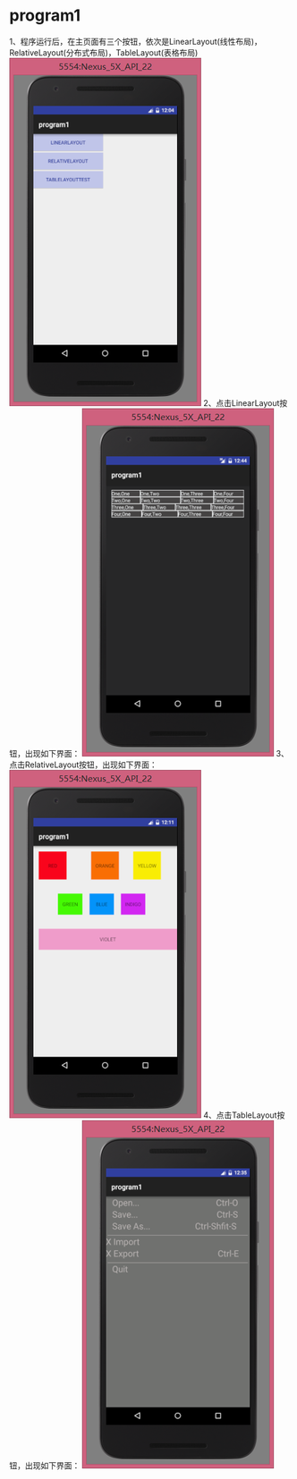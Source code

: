 # program1
1、程序运行后，在主页面有三个按钮，依次是LinearLayout(线性布局)，RelativeLayout(分布式布局)，TableLayout(表格布局)
![Image](https://github.com/ZL040/program1/blob/master/all.png)
2、点击LinearLayout按钮，出现如下界面：
![Image](https://github.com/ZL040/program1/blob/master/linearlayout.png)
3、点击RelativeLayout按钮，出现如下界面：
![Image](https://github.com/ZL040/program1/blob/master/relativelayout.png)
4、点击TableLayout按钮，出现如下界面：
![Image](https://github.com/ZL040/program1/blob/master/tablelayot.png)
